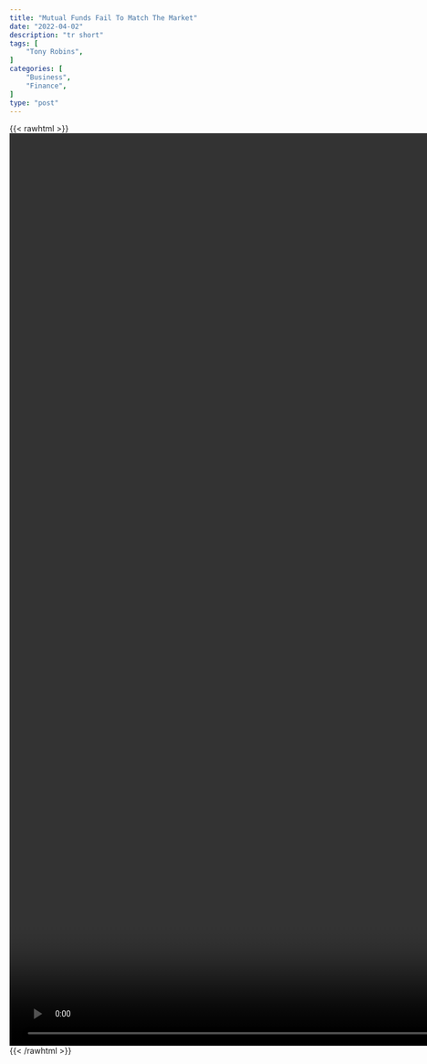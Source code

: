 ```yaml
---
title: "Mutual Funds Fail To Match The Market"
date: "2022-04-02"
description: "tr short"
tags: [
    "Tony Robins",
]
categories: [
    "Business",
    "Finance",
]
type: "post"
---
```

{{< rawhtml >}}
    <video style="height:40vh;width:auto" overflow="hidden" controls>
        <source src="https://clips.dev00ps.com/Tony%20Robins/TONY%20ROBBINS%20Mutual%20Funds%20are%20Horrible%20investment.mp4" type="video/mp4"> 
    </video>
{{< /rawhtml >}}